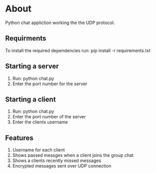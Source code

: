 # About

Python chat appliction working the the UDP protocol.

## Requirments

To install the required dependencies run: pip install -r requirements.txt

## Starting a server

1. Run: python chat.py  
2. Enter the port number for the server 

## Starting a client

1. Run: python chat.py <ip address of server>
2. Enter the port number of the server
3. Enter the clients username 

## Features

1. Username for each client
2. Shows passed messges when a client joins the group chat
3. Shows a clients recently missed messages
4. Encrypted messages sent over UDP connection 